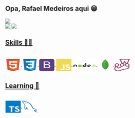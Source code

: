 ## Opa, Rafael Medeiros aqui 😁 

<img height="auto" width="auto" align="center" src="https://64.media.tumblr.com/2d0af9c90d1b1107313cc20bda01548a/tumblr_outwxnanpp1u79o2lo1_1280.gifv">

<br>

<div>
  <a href="https://github.com/rsoar">
  <img height="135em" src="https://github-readme-stats.vercel.app/api?username=rsoar&show_icons=true&theme=tokyonight&include_all_commits=true&count_private=true"/>
  <img height="135em" src="https://github-readme-stats.vercel.app/api/top-langs/?username=rsoar&layout=compact&langs_count=7&theme=tokyonight"/>
</div>
	
<div> 
 
## Skills 👨‍💻
    
<div style=":display: inline_block"><br>
	 <img align="center" alt="rsoar-html" height="40" width="50" src="https://raw.githubusercontent.com/devicons/devicon/master/icons/html5/html5-original.svg">
	 <img align="center" alt="rsoar-css3" height="40" width="50" src="https://raw.githubusercontent.com/devicons/devicon/master/icons/css3/css3-original.svg">
	<img align="center" alt="rsoar-bootstrap" height="40" width="50" src="https://raw.githubusercontent.com/devicons/devicon/master/icons/bootstrap/bootstrap-plain.svg">
    <img align="center" alt="rsoar-js" height="40" width="50" src="https://raw.githubusercontent.com/devicons/devicon/master/icons/javascript/javascript-plain.svg">
    <img align="center" alt="rsoar-node" height="50" width="75" src="https://raw.githubusercontent.com/devicons/devicon/master/icons/nodejs/nodejs-original-wordmark.svg">
    <img align="center" alt="rsoar-mongo" height="40" width="50" src="https://raw.githubusercontent.com/devicons/devicon/master/icons/mongodb/mongodb-original.svg">
	<img align="center" alt="rsoar-jest" height="40" width="50" src="https://raw.githubusercontent.com/devicons/devicon/master/icons/jest/jest-plain.svg">
	
    
</div>
  
</div>


## Learning 🧠
	
<div style=":display: inline_block"><br>
    <img align="center" alt="rsoar-js" height="40" width="50" src="https://raw.githubusercontent.com/devicons/devicon/master/icons/typescript/typescript-plain.svg">
    <img align="center" alt="rsoar-node" height="40" width="50" src="https://raw.githubusercontent.com/devicons/devicon/master/icons/mysql/mysql-plain.svg">
</div>
	

  
##
  
